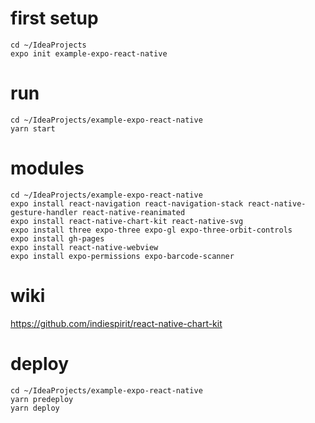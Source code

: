 
# first setup
```
cd ~/IdeaProjects
expo init example-expo-react-native
```

# run
```
cd ~/IdeaProjects/example-expo-react-native
yarn start
```

# modules
```
cd ~/IdeaProjects/example-expo-react-native
expo install react-navigation react-navigation-stack react-native-gesture-handler react-native-reanimated
expo install react-native-chart-kit react-native-svg
expo install three expo-three expo-gl expo-three-orbit-controls
expo install gh-pages
expo install react-native-webview
expo install expo-permissions expo-barcode-scanner
```

# wiki
https://github.com/indiespirit/react-native-chart-kit

# deploy
```
cd ~/IdeaProjects/example-expo-react-native
yarn predeploy
yarn deploy
```
